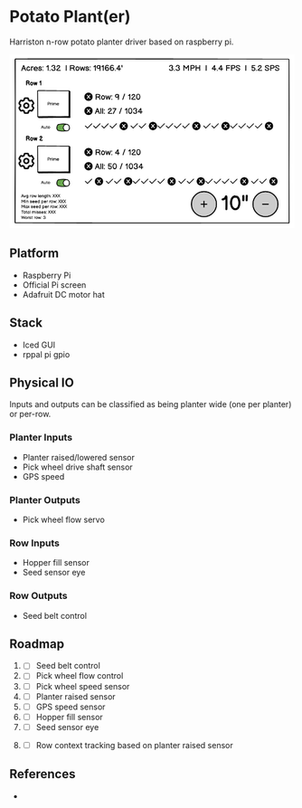 Potato Plant(er)
===

Harriston n-row potato planter driver based on raspberry pi.

![](doc/wireframe-1.png)

## Platform
- Raspberry Pi
- Official Pi screen
- Adafruit DC motor hat


## Stack
- Iced GUI
- rppal pi gpio


## Physical IO

Inputs and outputs can be classified as being planter wide (one per planter) or per-row.

### Planter Inputs
- Planter raised/lowered sensor
- Pick wheel drive shaft sensor
- GPS speed

### Planter Outputs
- Pick wheel flow servo

### Row Inputs
- Hopper fill sensor
- Seed sensor eye

### Row Outputs
- Seed belt control


## Roadmap

1. - [ ] Seed belt control
2. - [ ] Pick wheel flow control
3. - [ ] Pick wheel speed sensor
4. - [ ] Planter raised sensor
5. - [ ] GPS speed sensor
6. - [ ] Hopper fill sensor
7. - [ ] Seed sensor eye
8. - [ ] Row context tracking based on planter raised sensor


## References
- 
